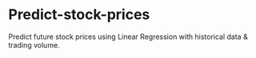 # Predict-stock-prices
Predict future stock prices using Linear Regression with historical data &amp; trading volume.

